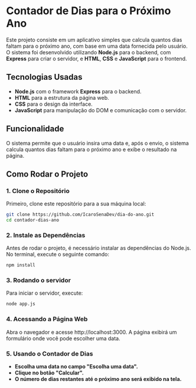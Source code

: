 # Contador de Dias para o Próximo Ano

Este projeto consiste em um aplicativo simples que calcula quantos dias faltam para o próximo ano, com base em uma data fornecida pelo usuário. O sistema foi desenvolvido utilizando **Node.js** para o backend, com **Express** para criar o servidor, e **HTML**, **CSS** e **JavaScript** para o frontend.

## Tecnologias Usadas

- **Node.js** com o framework **Express** para o backend.
- **HTML** para a estrutura da página web.
- **CSS** para o design da interface.
- **JavaScript** para manipulação do DOM e comunicação com o servidor.

## Funcionalidade

O sistema permite que o usuário insira uma data e, após o envio, o sistema calcula quantos dias faltam para o próximo ano e exibe o resultado na página.

## Como Rodar o Projeto

### 1. Clone o Repositório

Primeiro, clone este repositório para a sua máquina local:

```bash
git clone https://github.com/IcaroSenaDev/dia-do-ano.git
cd contador-dias-ano
```

### 2. Instale as Dependências

Antes de rodar o projeto, é necessário instalar as dependências do Node.js. No terminal, execute o seguinte comando:

```bash
npm install
```

### 3. Rodando o servidor

Para iniciar o servidor, execute:

```bash
node app.js
```

### 4. Acessando a Página Web

Abra o navegador e acesse http://localhost:3000. A página exibirá um formulário onde você pode escolher uma data.

### 5. Usando o Contador de Dias

- **Escolha uma data no campo "Escolha uma data".**
- **Clique no botão "Calcular".**
- **O número de dias restantes até o próximo ano será exibido na tela.**